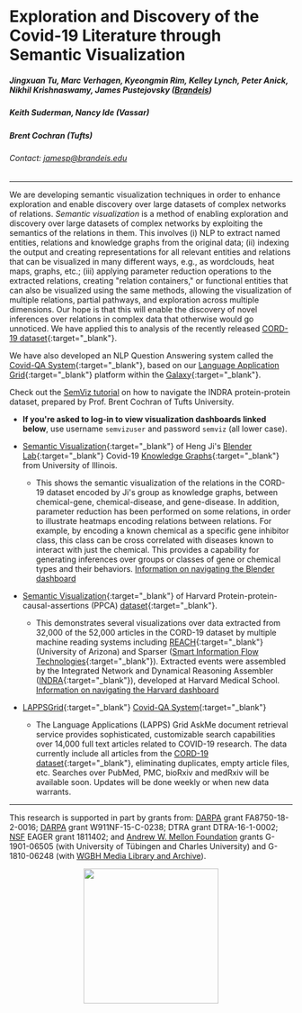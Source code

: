 
# Exploration and Discovery of the Covid-19 Literature through Semantic Visualization

##### Jingxuan Tu, Marc Verhagen, Kyeongmin Rim, Kelley Lynch, Peter Anick, Nikhil Krishnaswamy, James Pustejovsky ([Brandeis](https://www.brandeis.edu/computer-science/))
##### Keith Suderman, Nancy Ide (Vassar)
##### Brent Cochran (Tufts)
###### Contact: [jamesp@brandeis.edu](mailto:jamesp@brandeis.edu)
---

We are developing semantic visualization techniques in order to enhance  exploration and enable discovery over large datasets of complex networks of relations. *Semantic visualization* is a method of enabling exploration and
discovery over large datasets of complex networks by exploiting the
semantics of the relations in them.  This involves (i) NLP to extract
named entities, relations and knowledge graphs from the original data;
(ii) indexing the output and creating representations for all relevant
entities and relations that can be visualized in many different ways,
e.g., as wordclouds, heat maps, graphs, etc.; (iii) applying parameter
reduction operations to the extracted relations, creating "relation
containers," or functional entities that can also be visualized using
the same methods, allowing the visualization of multiple relations,
partial pathways, and exploration across multiple dimensions.  Our
hope is that this will enable the discovery of novel inferences over
relations in complex data that otherwise would go unnoticed. 
We have applied this to analysis of the recently released [CORD-19 dataset](https://pages.semanticscholar.org/coronavirus-research){:target="_blank"}. 

We have also developed an NLP Question Answering system called the [Covid-QA System](http://services.lappsgrid.org/eager/ask){:target="_blank"}, based on our [Language Application Grid](https://galaxy.lappsgrid.org/){:target="_blank"} platform within the [Galaxy](https://galaxyproject.org/){:target="_blank"}. 

Check out the [SemViz tutorial](URL) on how to navigate the INDRA protein-protein dataset, prepared by Prof. Brent Cochran of Tufts University. 

* **If you're asked to log-in to view visualization dashboards linked below**, use username `semvizuser` and password `semviz` (all lower case). 

* [Semantic Visualization](http://morbius.cs-i.brandeis.edu:23762/app/kibana#/dashboard/51bf2350-79d4-11ea-84c5-0f2dcbb991c3){:target="_blank"} of Heng Ji's [Blender Lab](http://blender.cs.illinois.edu/covid19/){:target="_blank"} Covid-19 [Knowledge Graphs](http://blender.cs.illinois.edu/covid19/){:target="_blank"} from University of Illinois.
  * This shows the semantic visualization of the relations in the CORD-19 dataset encoded by Ji's group as knowledge graphs, between chemical-gene, chemical-disease, and gene-disease. In addition, parameter reduction has been performed on some relations, in order to illustrate heatmaps encoding relations between relations. For example, by encoding a known chemical as a specific gene inhibitor class, this class can be cross correlated with diseases  known to interact with just the chemical. This provides a capability for generating inferences over groups or classes of gene or chemical types and their behaviors.  [Information on navigating the Blender dashboard](Blender)

* [Semantic Visualization](http://morbius.cs-i.brandeis.edu:23762/app/kibana#/dashboard/2b613e90-7cf0-11ea-8a44-496b85e05ba5){:target="_blank"} of Harvard Protein-protein-causal-assertions (PPCA) [dataset](http://ndexbio.org/#/network/a8c0decc-6bbb-11ea-bfdc-0ac135e8bacf){:target="_blank"}.
  * This demonstrates several visualizations over data extracted from 32,000 of the 52,000 articles in the CORD-19 dataset by multiple machine reading systems including [REACH](http://agathon.sista.arizona.edu:8080/odinweb/){:target="_blank"} (University of Arizona) and Sparser ([Smart Information Flow Technologies](https://www.sift.net/){:target="_blank"}). Extracted events were assembled by the Integrated Network and Dynamical Reasoning Assembler ([INDRA](https://indralab.github.io){:target="_blank"}), developed at Harvard Medical School. [Information on navigating the Harvard dashboard](INDRA-PPI)

* [LAPPSGrid](http://www.lappsgrid.org/){:target="_blank"} [Covid-QA System](http://services.lappsgrid.org/eager/ask){:target="_blank"}
  * The Language Applications (LAPPS) Grid AskMe document retrieval service provides sophisticated, customizable search capabilities over 14,000 full text articles related to COVID-19 research. The data currently include all articles from the [CORD-19 dataset](https://pages.semanticscholar.org/coronavirus-research){:target="_blank"}, eliminating duplicates, empty article files, etc. Searches over PubMed, PMC, bioRxiv and medRxiv will be available soon. Updates will be done weekly or when new data warrants.

---
 
This research is supported in part by grants from: [DARPA](https://www.darpa.mil/) grant
 FA8750-18-2-0016; [DARPA](https://www.darpa.mil/) grant W911NF-15-C-0238; DTRA grant
 DTRA-16-1-0002; [NSF](https://nsf.gov/) EAGER grant 1811402; and  [Andrew W. Mellon  Foundation](https://mellon.org/) grants G-1901-06505 (with University of T&uuml;bingen and Charles University) and G-1810-06248 (with [WGBH Media Library and Archive](https://americanarchive.org)).
 

<div style="text-align:center"><a href="https://www.brandeis.edu"><img src="{{ 'img/brandeis-logo-stacked-seal-blue-digital.png' | relative_url }}" width="240"/></a></div>
 
